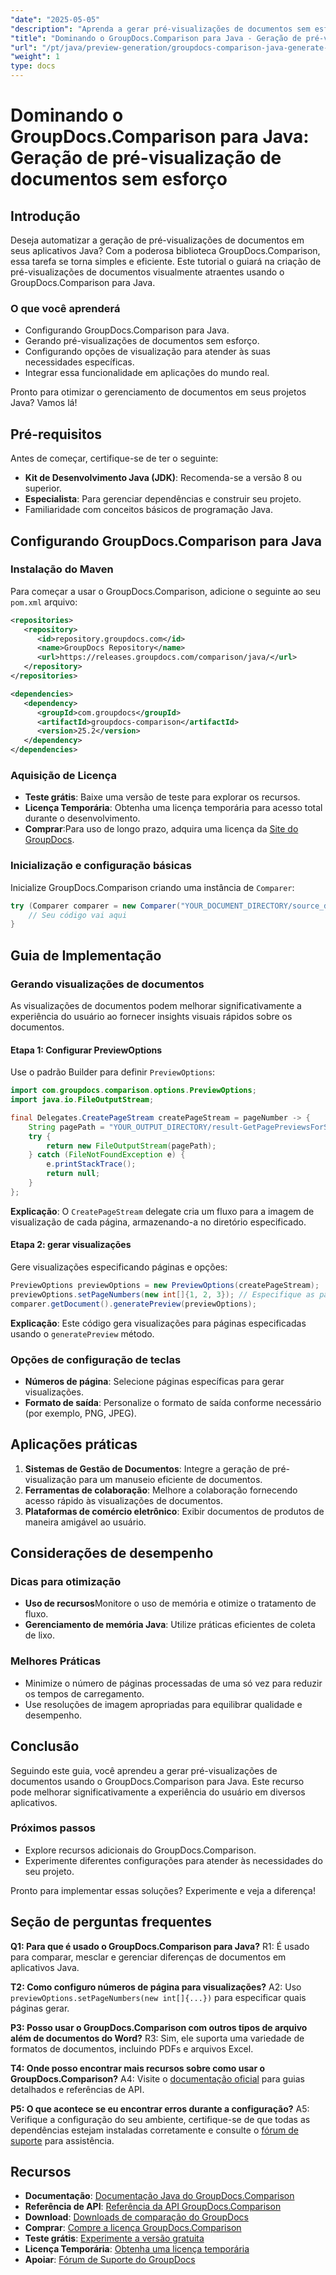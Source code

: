 ```yaml
---
"date": "2025-05-05"
"description": "Aprenda a gerar pré-visualizações de documentos sem esforço com o GroupDocs.Comparison para Java. Aprimore a experiência do usuário do seu aplicativo."
"title": "Dominando o GroupDocs.Comparison para Java - Geração de pré-visualização de documentos sem esforço"
"url": "/pt/java/preview-generation/groupdocs-comparison-java-generate-previews/"
"weight": 1
type: docs
---
```

# Dominando o GroupDocs.Comparison para Java: Geração de pré-visualização de documentos sem esforço

## Introdução

Deseja automatizar a geração de pré-visualizações de documentos em seus aplicativos Java? Com a poderosa biblioteca GroupDocs.Comparison, essa tarefa se torna simples e eficiente. Este tutorial o guiará na criação de pré-visualizações de documentos visualmente atraentes usando o GroupDocs.Comparison para Java.

### O que você aprenderá
- Configurando GroupDocs.Comparison para Java.
- Gerando pré-visualizações de documentos sem esforço.
- Configurando opções de visualização para atender às suas necessidades específicas.
- Integrar essa funcionalidade em aplicações do mundo real.

Pronto para otimizar o gerenciamento de documentos em seus projetos Java? Vamos lá!

## Pré-requisitos

Antes de começar, certifique-se de ter o seguinte:

- **Kit de Desenvolvimento Java (JDK)**: Recomenda-se a versão 8 ou superior.
- **Especialista**: Para gerenciar dependências e construir seu projeto.
- Familiaridade com conceitos básicos de programação Java.

## Configurando GroupDocs.Comparison para Java

### Instalação do Maven

Para começar a usar o GroupDocs.Comparison, adicione o seguinte ao seu `pom.xml` arquivo:

```xml
<repositories>
   <repository>
      <id>repository.groupdocs.com</id>
      <name>GroupDocs Repository</name>
      <url>https://releases.groupdocs.com/comparison/java/</url>
   </repository>
</repositories>

<dependencies>
   <dependency>
      <groupId>com.groupdocs</groupId>
      <artifactId>groupdocs-comparison</artifactId>
      <version>25.2</version>
   </dependency>
</dependencies>
```

### Aquisição de Licença

- **Teste grátis**: Baixe uma versão de teste para explorar os recursos.
- **Licença Temporária**: Obtenha uma licença temporária para acesso total durante o desenvolvimento.
- **Comprar**:Para uso de longo prazo, adquira uma licença da [Site do GroupDocs](https://purchase.groupdocs.com/buy).

### Inicialização e configuração básicas

Inicialize GroupDocs.Comparison criando uma instância de `Comparer`:

```java
try (Comparer comparer = new Comparer("YOUR_DOCUMENT_DIRECTORY/source_document.docx")) {
    // Seu código vai aqui
}
```

## Guia de Implementação

### Gerando visualizações de documentos

As visualizações de documentos podem melhorar significativamente a experiência do usuário ao fornecer insights visuais rápidos sobre os documentos.

#### Etapa 1: Configurar PreviewOptions

Use o padrão Builder para definir `PreviewOptions`:

```java
import com.groupdocs.comparison.options.PreviewOptions;
import java.io.FileOutputStream;

final Delegates.CreatePageStream createPageStream = pageNumber -> {
    String pagePath = "YOUR_OUTPUT_DIRECTORY/result-GetPagePreviewsForSourceDocument_" + pageNumber + ".png";
    try {
        return new FileOutputStream(pagePath);
    } catch (FileNotFoundException e) {
        e.printStackTrace();
        return null;
    }
};
```

**Explicação**: O `CreatePageStream` delegate cria um fluxo para a imagem de visualização de cada página, armazenando-a no diretório especificado.

#### Etapa 2: gerar visualizações

Gere visualizações especificando páginas e opções:

```java
PreviewOptions previewOptions = new PreviewOptions(createPageStream);
previewOptions.setPageNumbers(new int[]{1, 2, 3}); // Especifique as páginas desejadas
comparer.getDocument().generatePreview(previewOptions);
```

**Explicação**: Este código gera visualizações para páginas especificadas usando o `generatePreview` método.

### Opções de configuração de teclas

- **Números de página**: Selecione páginas específicas para gerar visualizações.
- **Formato de saída**: Personalize o formato de saída conforme necessário (por exemplo, PNG, JPEG).

## Aplicações práticas

1. **Sistemas de Gestão de Documentos**: Integre a geração de pré-visualização para um manuseio eficiente de documentos.
2. **Ferramentas de colaboração**: Melhore a colaboração fornecendo acesso rápido às visualizações de documentos.
3. **Plataformas de comércio eletrônico**: Exibir documentos de produtos de maneira amigável ao usuário.

## Considerações de desempenho

### Dicas para otimização
- **Uso de recursos**Monitore o uso de memória e otimize o tratamento de fluxo.
- **Gerenciamento de memória Java**: Utilize práticas eficientes de coleta de lixo.

### Melhores Práticas
- Minimize o número de páginas processadas de uma só vez para reduzir os tempos de carregamento.
- Use resoluções de imagem apropriadas para equilibrar qualidade e desempenho.

## Conclusão

Seguindo este guia, você aprendeu a gerar pré-visualizações de documentos usando o GroupDocs.Comparison para Java. Este recurso pode melhorar significativamente a experiência do usuário em diversos aplicativos. 

### Próximos passos
- Explore recursos adicionais do GroupDocs.Comparison.
- Experimente diferentes configurações para atender às necessidades do seu projeto.

Pronto para implementar essas soluções? Experimente e veja a diferença!

## Seção de perguntas frequentes

**Q1: Para que é usado o GroupDocs.Comparison para Java?**
R1: É usado para comparar, mesclar e gerenciar diferenças de documentos em aplicativos Java.

**T2: Como configuro números de página para visualizações?**
A2: Uso `previewOptions.setPageNumbers(new int[]{...})` para especificar quais páginas gerar.

**P3: Posso usar o GroupDocs.Comparison com outros tipos de arquivo além de documentos do Word?**
R3: Sim, ele suporta uma variedade de formatos de documentos, incluindo PDFs e arquivos Excel.

**T4: Onde posso encontrar mais recursos sobre como usar o GroupDocs.Comparison?**
A4: Visite o [documentação oficial](https://docs.groupdocs.com/comparison/java/) para guias detalhados e referências de API.

**P5: O que acontece se eu encontrar erros durante a configuração?**
A5: Verifique a configuração do seu ambiente, certifique-se de que todas as dependências estejam instaladas corretamente e consulte o [fórum de suporte](https://forum.groupdocs.com/c/comparison) para assistência.

## Recursos

- **Documentação**: [Documentação Java do GroupDocs.Comparison](https://docs.groupdocs.com/comparison/java/)
- **Referência de API**: [Referência da API GroupDocs.Comparison](https://reference.groupdocs.com/comparison/java/)
- **Download**: [Downloads de comparação do GroupDocs](https://releases.groupdocs.com/comparison/java/)
- **Comprar**: [Compre a licença GroupDocs.Comparison](https://purchase.groupdocs.com/buy)
- **Teste grátis**: [Experimente a versão gratuita](https://releases.groupdocs.com/comparison/java/)
- **Licença Temporária**: [Obtenha uma licença temporária](https://purchase.groupdocs.com/temporary-license/)
- **Apoiar**: [Fórum de Suporte do GroupDocs](https://forum.groupdocs.com/c/comparison)